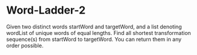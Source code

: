 # Word-Ladder-2
Given two distinct words startWord and targetWord, and a list denoting wordList of unique words of equal lengths. Find all shortest transformation sequence(s) from startWord to targetWord. You can return them in any order possible.
